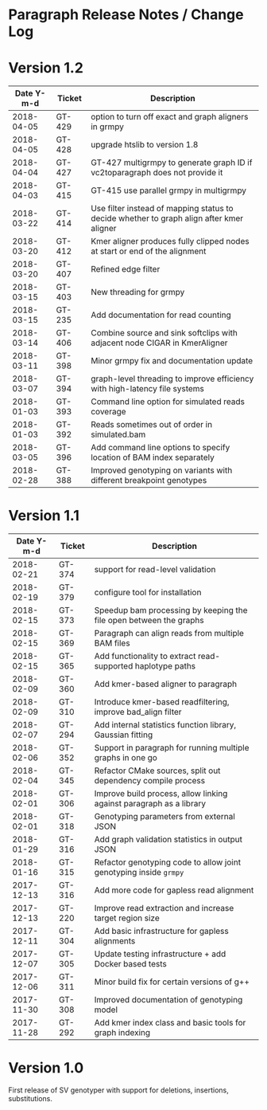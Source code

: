 # Paragraph Release Notes / Change Log

# Version 1.2

| Date Y-m-d | Ticket  | Description                                                          |
|------------|---------|----------------------------------------------------------------------|
| 2018-04-05 | GT-429  | option to turn off exact and graph aligners in grmpy                 |
| 2018-04-05 | GT-428  | upgrade htslib to version 1.8                                        |
| 2018-04-04 | GT-427  | GT-427 multigrmpy to generate graph ID if vc2toparagraph does not provide it|
| 2018-04-03 | GT-415  | GT-415 use parallel grmpy in multigrmpy                              |
| 2018-03-22 | GT-414  | Use filter instead of mapping status to decide whether to graph align after kmer aligner|
| 2018-03-20 | GT-412  | Kmer aligner produces fully clipped nodes at start or end of the alignment|
| 2018-03-20 | GT-407  | Refined edge filter                                                  |
| 2018-03-15 | GT-403  | New threading for grmpy                                              |
| 2018-03-15 | GT-235  | Add documentation for read counting                                  |
| 2018-03-14 | GT-406  | Combine source and sink softclips with adjacent node CIGAR in KmerAligner|
| 2018-03-11 | GT-398  | Minor grmpy fix and documentation update                             |
| 2018-03-07 | GT-394  | graph-level threading to improve efficiency with high-latency file systems|
| 2018-01-03 | GT-393  | Command line option for simulated reads coverage                     |
| 2018-01-03 | GT-392  | Reads sometimes out of order in simulated.bam                        |
| 2018-03-05 | GT-396  | Add command line options to specify location of BAM index separately |
| 2018-02-28 | GT-388  | Improved genotyping on variants with different breakpoint genotypes  |


# Version 1.1

| Date Y-m-d | Ticket  | Description                                                          |
|------------|---------|----------------------------------------------------------------------|
| 2018-02-21 | GT-374  | support for read-level validation                                    |
| 2018-02-19 | GT-379  | configure tool for installation                                      |
| 2018-02-15 | GT-373  | Speedup bam processing by keeping the file open between the graphs   |
| 2018-02-15 | GT-369  | Paragraph can align reads from multiple BAM files                    | 
| 2018-02-15 | GT-365  | Add functionality to extract read-supported haplotype paths          | 
| 2018-02-09 | GT-360  | Add kmer-based aligner to paragraph                                  | 
| 2018-02-09 | GT-310  | Introduce kmer-based readfiltering, improve bad_align filter         | 
| 2018-02-07 | GT-294  | Add internal statistics function library, Gaussian fitting           | 
| 2018-02-06 | GT-352  | Support in paragraph for running multiple graphs in one go           | 
| 2018-02-04 | GT-345  | Refactor CMake sources, split out dependency compile process         | 
| 2018-02-01 | GT-306  | Improve build process, allow linking against paragraph as a library  | 
| 2018-02-01 | GT-318  | Genotyping parameters from external JSON                             |
| 2018-01-29 | GT-316  | Add graph validation statistics in output JSON                       |
| 2018-01-16 | GT-315  | Refactor genotyping code to allow joint genotyping inside `grmpy`    |
| 2017-12-13 | GT-316  | Add more code for gapless read alignment                             |
| 2017-12-13 | GT-220  | Improve read extraction and increase target region size              |
| 2017-12-11 | GT-304  | Add basic infrastructure for gapless alignments                      |
| 2017-12-07 | GT-305  | Update testing infrastructure + add Docker based tests               |
| 2017-12-06 | GT-311  | Minor build fix for certain versions of g++                          |
| 2017-11-30 | GT-308  | Improved documentation of genotyping model                           |
| 2017-11-28 | GT-292  | Add kmer index class and basic tools for graph indexing              |

# Version 1.0

First release of SV genotyper with support for deletions, insertions, substitutions.
